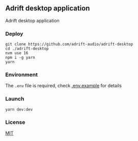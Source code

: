 ## Adrift desktop application

Adrift desktop application

### Deploy

```shell script
git clone https://github.com/adrift-audio/adrift-desktop
cd ./adrift-desktop
nvm use 16
npm i -g yarn
yarn
```

### Environment

The `.env` file is required, check [.env.example](.env.example) for details

### Launch

```shell script
yarn dev:dev
```

### License

[MIT](./LICENSE.md)
